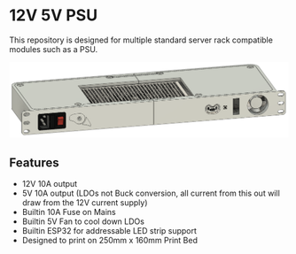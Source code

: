 # 12V 5V PSU
This repository is designed for multiple standard server rack compatible modules such as a PSU.

![Project_Image](.assets/12V%205V%20PSU.png)

## Features
* 12V 10A output
* 5V 10A output (LDOs not Buck conversion, all current from this out will draw from the 12V current supply)
* Builtin 10A Fuse on Mains
* Builtin 5V Fan to cool down LDOs
* Builtin ESP32 for addressable LED strip support
* Designed to print on 250mm x 160mm Print Bed